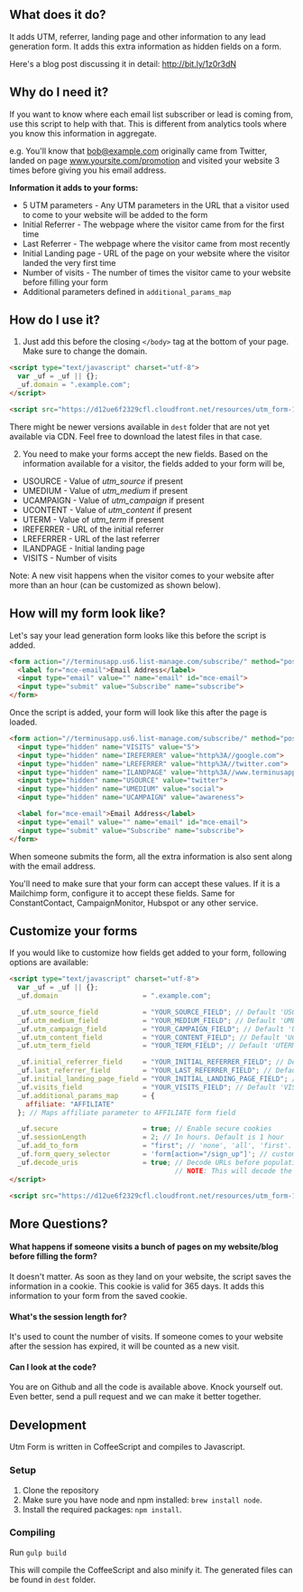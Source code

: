 ## What does it do?
It adds UTM, referrer, landing page and other information to any lead generation form. It adds this extra information
as hidden fields on a form.

Here's a blog post discussing it in detail: http://bit.ly/1z0r3dN

## Why do I need it?
If you want to know where each email list subscriber or lead is coming from, use this script to help with that. This
is different from analytics tools where you know this information in aggregate.

e.g. You'll know that bob@example.com originally came from Twitter, landed on page www.yoursite.com/promotion and
visited your website 3 times before giving you his email address.

**Information it adds to your forms:**
* 5 UTM parameters - Any UTM parameters in the URL that a visitor used to come to your website will be added to the form
* Initial Referrer - The webpage where the visitor came from for the first time
* Last Referrer - The webpage where the visitor came from most recently
* Initial Landing page - URL of the page on your website where the visitor landed the very first time
* Number of visits - The number of times the visitor came to your website before filling your form
* Additional parameters defined in `additional_params_map`

## How do I use it?


1. Just add this before the closing `</body>` tag at the bottom of your page. Make sure to change the domain.

  ```html
  <script type="text/javascript" charset="utf-8">
    var _uf = _uf || {};
    _uf.domain = ".example.com";
  </script>

  <script src="https://d12ue6f2329cfl.cloudfront.net/resources/utm_form-1.1.0.min.js" async></script>
  ```

  There might be newer versions available in `dest` folder that are not yet available via CDN. Feel free to download the latest files in that case.

2. You need to make your forms accept the new fields. Based on the information available for a visitor, the fields added
  to your form will be,

  * USOURCE - Value of *utm_source* if present
  * UMEDIUM - Value of *utm_medium* if present
  * UCAMPAIGN - Value of *utm_campaign* if present
  * UCONTENT - Value of *utm_content* if present
  * UTERM - Value of *utm_term* if present
  * IREFERRER - URL of the initial referrer
  * LREFERRER - URL of the last referrer
  * ILANDPAGE - Initial landing page
  * VISITS - Number of visits

  Note: A new visit happens when the visitor comes to your website after more than an hour (can be customized as shown below).

## How will my form look like?

Let's say your lead generation form looks like this before the script is added.
```html
<form action="//terminusapp.us6.list-manage.com/subscribe/" method="post">
  <label for="mce-email">Email Address</label>
  <input type="email" value="" name="email" id="mce-email">
  <input type="submit" value="Subscribe" name="subscribe">
</form>
```

Once the script is added, your form will look like this after the page is loaded.

```html
<form action="//terminusapp.us6.list-manage.com/subscribe/" method="post">
  <input type="hidden" name="VISITS" value="5">
  <input type="hidden" name="IREFERRER" value="http%3A//google.com">
  <input type="hidden" name="LREFERRER" value="http%3A//twitter.com">
  <input type="hidden" name="ILANDPAGE" value="http%3A//www.terminusapp.com/blog/">
  <input type="hidden" name="USOURCE" value="twitter">
  <input type="hidden" name="UMEDIUM" value="social">
  <input type="hidden" name="UCAMPAIGN" value="awareness">

  <label for="mce-email">Email Address</label>
  <input type="email" value="" name="email" id="mce-email">
  <input type="submit" value="Subscribe" name="subscribe">
</form>
```

When someone submits the form, all the extra information is also sent along with the email address.

You'll need to make sure that your form can accept these values. If it is a Mailchimp form, configure it to
accept these fields. Same for ConstantContact, CampaignMonitor, Hubspot or any other service.

## Customize your forms
If you would like to customize how fields get added to your form, following options are available:

```html
<script type="text/javascript" charset="utf-8">
  var _uf = _uf || {};
  _uf.domain                     = ".example.com";

  _uf.utm_source_field           = "YOUR_SOURCE_FIELD"; // Default 'USOURCE'
  _uf.utm_medium_field           = "YOUR_MEDIUM_FIELD"; // Default 'UMEDIUM'
  _uf.utm_campaign_field         = "YOUR_CAMPAIGN_FIELD"; // Default 'UCAMPAIGN'
  _uf.utm_content_field          = "YOUR_CONTENT_FIELD"; // Default 'UCONTENT'
  _uf.utm_term_field             = "YOUR_TERM_FIELD"; // Default 'UTERM'

  _uf.initial_referrer_field     = "YOUR_INITIAL_REFERRER_FIELD"; // Default 'IREFERRER'
  _uf.last_referrer_field        = "YOUR_LAST_REFERRER_FIELD"; // Default 'LREFERRER'
  _uf.initial_landing_page_field = "YOUR_INITIAL_LANDING_PAGE_FIELD"; // Default 'ILANDPAGE'
  _uf.visits_field               = "YOUR_VISITS_FIELD"; // Default 'VISITS'
  _uf.additional_params_map      = {
    affiliate: "AFFILIATE"
  }; // Maps affiliate parameter to AFFILIATE form field

  _uf.secure                     = true; // Enable secure cookies
  _uf.sessionLength              = 2; // In hours. Default is 1 hour
  _uf.add_to_form                = "first"; // 'none', 'all', 'first'. Default is 'all'
  _uf.form_query_selector        = 'form[action="/sign_up"]'; // custom form selector. Default is 'form', to select any form.
  _uf.decode_uris                = true; // Decode URLs before populating the form. e.g. use "https://" instead of "https%3A//".
                                         // NOTE: This will decode the entire URL and, in rare cases, may have side effects.
</script>

<script src="https://d12ue6f2329cfl.cloudfront.net/resources/utm_form-1.1.0.min.js" async></script>
```

## More Questions?
#### What happens if someone visits a bunch of pages on my website/blog before filling the form?
It doesn't matter. As soon as they land on your website, the script saves the information in a cookie. This
cookie is valid for 365 days. It adds this information to your form from the saved cookie.

#### What's the session length for?
It's used to count the number of visits. If someone comes to your website after the session has expired, it will be counted
as a new visit.

#### Can I look at the code?
You are on Github and all the code is available above. Knock yourself out. Even better, send a pull request and we can
make it better together.

## Development
Utm Form is written in CoffeeScript and compiles to Javascript.

### Setup
1. Clone the repository
2. Make sure you have node and npm installed: `brew install node`.
3. Install the required packages: `npm install`.

### Compiling

Run `gulp build`

This will compile the CoffeeScript and also minify it. The generated files can be found in `dest` folder.
